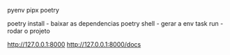 pyenv
pipx
poetry

poetry install - baixar as dependencias
poetry shell - gerar a env
task run - rodar o projeto

http://127.0.0.1:8000
http://127.0.0.1:8000/docs